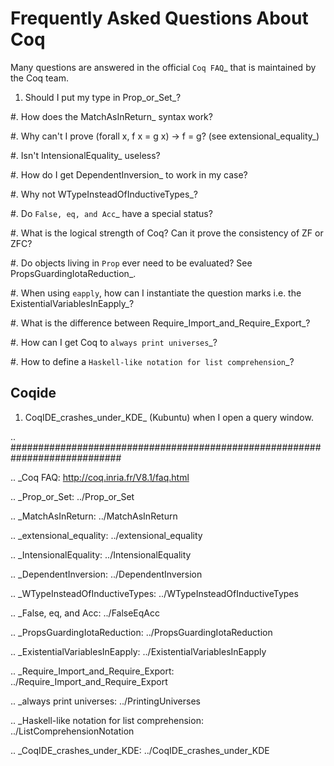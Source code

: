 Frequently Asked Questions About Coq
====================================

Many questions are answered in the official `Coq FAQ`_ that is maintained by the Coq team.

1. Should I put my type in Prop_or_Set_?

#. How does the MatchAsInReturn_ syntax work?

#. Why can't I prove (forall x, f x = g x) -> f = g? (see extensional_equality_)

#. Isn't IntensionalEquality_ useless?

#. How do I get DependentInversion_ to work in my case?

#. Why not WTypeInsteadOfInductiveTypes_?

#. Do `False, eq, and Acc`_ have a special status?

#. What is the logical strength of Coq?  Can it prove the consistency of ZF or ZFC?

#. Do objects living in ``Prop`` ever need to be evaluated?  See PropsGuardingIotaReduction_.

#. When using ``eapply``, how can I instantiate the question marks i.e. the ExistentialVariablesInEapply_?

#. What is the difference between Require_Import_and_Require_Export_?

#. How can I get Coq to `always print universes`_?

#. How to define a `Haskell-like notation for list comprehension`_?

Coqide
------

1. CoqIDE_crashes_under_KDE_ (Kubuntu) when I open a query window.

.. ############################################################################

.. _Coq FAQ: http://coq.inria.fr/V8.1/faq.html

.. _Prop_or_Set: ../Prop_or_Set

.. _MatchAsInReturn: ../MatchAsInReturn

.. _extensional_equality: ../extensional_equality

.. _IntensionalEquality: ../IntensionalEquality

.. _DependentInversion: ../DependentInversion

.. _WTypeInsteadOfInductiveTypes: ../WTypeInsteadOfInductiveTypes

.. _False, eq, and Acc: ../FalseEqAcc

.. _PropsGuardingIotaReduction: ../PropsGuardingIotaReduction

.. _ExistentialVariablesInEapply: ../ExistentialVariablesInEapply

.. _Require_Import_and_Require_Export: ../Require_Import_and_Require_Export

.. _always print universes: ../PrintingUniverses

.. _Haskell-like notation for list comprehension: ../ListComprehensionNotation

.. _CoqIDE_crashes_under_KDE: ../CoqIDE_crashes_under_KDE


